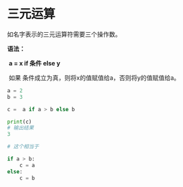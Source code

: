 # 三元运算

如名字表示的三元运算符需要三个操作数。

**语法：**

​	**a = x if 条件 else y**

​	如果 条件成立为真，则将x的值赋值给a，否则将y的值赋值给a。

```python
a = 2
b = 3

c =  a if a > b else b

print(c)
# 输出结果
3

# 这个相当于

if a > b:
    c = a
else:
    c = b
```

